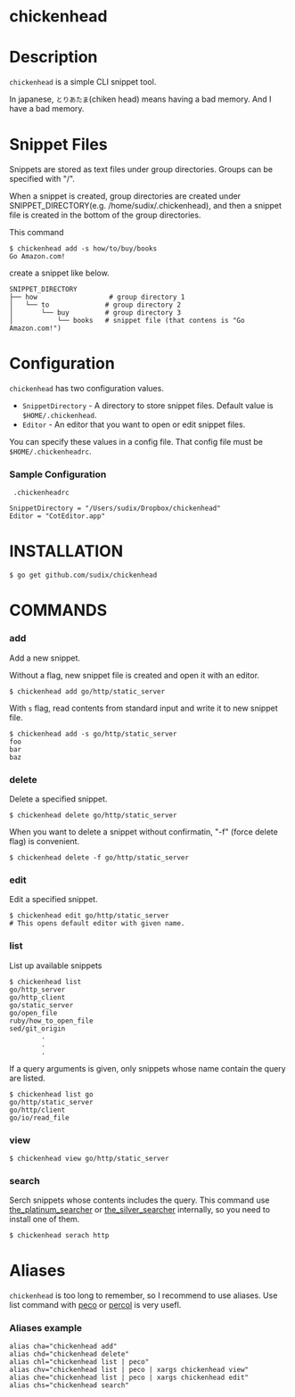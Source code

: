 # chickenhead

Description
=============

`chickenhead` is a simple CLI snippet tool.

In japanese, `とりあたま`(chiken head) means having a bad memory.
And I have a bad memory.

Snippet Files
=============

Snippets are stored as text files under group directories.
Groups can be specified with "/".

When a snippet is created,
group directories are created under SNIPPET_DIRECTORY(e.g. /home/sudix/.chickenhead),
and then a snippet file is created in the bottom of the group directories.

This command

```
$ chickenhead add -s how/to/buy/books
Go Amazon.com!
```

create a snippet like below.

```
SNIPPET_DIRECTORY
├── how                  # group directory 1
│   └── to              # group directory 2
│       └── buy         # group directory 3
│           └── books   # snippet file (that contens is "Go Amazon.com!")
```

Configuration
=============

`chickenhead` has two configuration values.

* `SnippetDirectory` - A directory to store snippet files. Default value is `$HOME/.chickenhead`.
* `Editor` - An editor that you want to open or edit snippet files.

You can specify these values in a config file.
That config file must be `$HOME/.chickenheadrc`.

### Sample Configuration

` .chickenheadrc`

```
SnippetDirectory = "/Users/sudix/Dropbox/chickenhead"
Editor = "CotEditor.app"
```

INSTALLATION
=============

```
$ go get github.com/sudix/chickenhead
```

COMMANDS
=============

### add

Add a new snippet.

Without a flag, new snippet file is created and open it with an editor.

```
$ chickenhead add go/http/static_server
```

With `s` flag, read contents from standard input and write it to new snippet file.

```
$ chickenhead add -s go/http/static_server
foo
bar
baz
```

### delete

Delete a specified snippet.

```
$ chickenhead delete go/http/static_server
```

When you want to delete a snippet without confirmatin, "-f" (force delete flag) is convenient.

```
$ chickenhead delete -f go/http/static_server
```

### edit

Edit a specified snippet.

```
$ chickenhead edit go/http/static_server
# This opens default editor with given name.
```

### list

List up available snippets

```
$ chickenhead list
go/http_server
go/http_client
go/static_server
go/open_file
ruby/how_to_open_file
sed/git_origin
        .
        .
        .
```

If a query arguments is given, only snippets whose name contain the query are listed.

```
$ chickenhead list go
go/http/static_server
go/http/client
go/io/read_file
```

### view

```
$ chickenhead view go/http/static_server
```

### search

Serch snippets whose contents includes the query.
This command use [the_platinum_searcher](https://github.com/monochromegane/the_platinum_searcher) or [the_silver_searcher](https://github.com/ggreer/the_silver_searcher)  internally,
so you need to install one of them.

```
$ chickenhead serach http
```

Aliases
=============

`chickenhead` is too long to remember, so I recommend to use aliases.
Use list command with [peco](https://github.com/peco/peco) or [percol](https://github.com/mooz/percol) is very usefl.

### Aliases example

```
alias cha="chickenhead add"
alias chd="chickenhead delete"
alias chl="chickenhead list | peco"
alias chv="chickenhead list | peco | xargs chickenhead view"
alias che="chickenhead list | peco | xargs chickenhead edit"
alias chs="chickenhead search"
```
